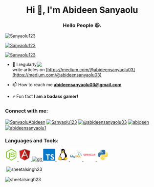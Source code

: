 <h1 align="center">Hi 👋, I'm Abideen Sanyaolu</h1>
<h3 align="center">Hello People 😃.</h3>

<p align="left"> <img src="https://komarev.com/ghpvc/?username=Sanyaolu123&label=Profile%20views&color=0e75b6&style=flat" alt="Sanyaolu123" /> </p>

<p align="left"> <a href="https://github.com/ryo-ma/github-profile-trophy"><img src="https://github-profile-trophy.vercel.app/?username=Sanyaolu123" alt="Sanyaolu123" /></a> </p>

<p align="left"> <a href="https://twitter.com/SanyaoluAbideen" target="blank"><img src="https://img.shields.io/twitter/follow/SanyaoluAbideen?logo=twitter&style=for-the-badge" alt="Sanyaolu123" /></a> </p>
<img align="right" width= "400" src="https://media.giphy.com/media/du3J3cXyzhj75IOgvA/giphy.gif"/>


- 📝 I regularly write articles on [https://medium.com/@abideensanyaolu03](https://medium.com/@abideensanyaolu03)

- 📫 How to reach me **abideensanyaolu03@gmail.com**

- ⚡ Fun fact **I am a badass gamer!**

<h3 align="left">Connect with me:</h3>
<p align="left">
<a href="https://twitter.com/SanyaoluAbideen" target="blank"><img align="center" src="https://raw.githubusercontent.com/rahuldkjain/github-profile-readme-generator/master/src/images/icons/Social/twitter.svg" alt="SanyaoluAbideen" height="30" width="40" /></a>
<a href="https://www.linkedin.com/in/sanyaolu-abideen-826691228/" target="blank"><img align="center" src="https://raw.githubusercontent.com/rahuldkjain/github-profile-readme-generator/master/src/images/icons/Social/linked-in-alt.svg" alt="Sanyaolu123" height="30" width="40" /></a>
<a href="https://medium.com/@abideensanyaolu03" target="blank"><img align="center" src="https://raw.githubusercontent.com/rahuldkjain/github-profile-readme-generator/master/src/images/icons/Social/medium.svg" alt="@abideensanyaolu03" height="30" width="40" /></a>
<a href="https://www.codechef.com/users/abideen" target="blank"><img align="center" src="https://cdn.jsdelivr.net/npm/simple-icons@3.1.0/icons/codechef.svg" alt="abideen" height="30" width="40" /></a>
<a href="https://www.hackerrank.com/abideensanyaolu1" target="blank"><img align="center" src="https://raw.githubusercontent.com/rahuldkjain/github-profile-readme-generator/master/src/images/icons/Social/hackerrank.svg" alt="abideensanyaolu1" height="30" width="40" /></a>
</p>

<h3 align="left">Languages and Tools:</h3>
<p align="left"> <a href="https://www.w3schools.com/nodejs/" target="_blank"> <img src="https://raw.githubusercontent.com/devicons/devicon/master/icons/nodejs/nodejs-original.svg" alt="NodeJs" width="40" height="40"/> </a> <a href="https://www.w3schools.com/angular/" target="_blank"> <img src="https://raw.githubusercontent.com/devicons/devicon/master/icons/angularjs/angularjs-original.svg" alt="Angular" width="40" height="40"/> </a> <a href="https://git-scm.com/" target="_blank"> <img src="https://www.vectorlogo.zone/logos/git-scm/git-scm-icon.svg" alt="git" width="40" height="40"/> </a> <a href="https://www.w3schools.com/typescript/" target="_blank"> <img src="https://raw.githubusercontent.com/devicons/devicon/master/icons/typescript/typescript-original.svg" alt="html5" width="40" height="40"/> </a> <a href="https://www.linux.org/" target="_blank"> <img src="https://raw.githubusercontent.com/devicons/devicon/master/icons/linux/linux-original.svg" alt="linux" width="40" height="40"/> </a> <a href="https://www.mysql.com/" target="_blank"> <img src="https://raw.githubusercontent.com/devicons/devicon/master/icons/mysql/mysql-original-wordmark.svg" alt="mysql" width="40" height="40"/> </a> <a href="https://www.oracle.com/" target="_blank"> <img src="https://raw.githubusercontent.com/devicons/devicon/master/icons/oracle/oracle-original.svg" alt="oracle" width="40" height="40"/> </a> <a href="https://www.python.org" target="_blank"> <img src="https://raw.githubusercontent.com/devicons/devicon/master/icons/python/python-original.svg" alt="python" width="40" height="40"/> </a> </p>

<p>&nbsp;<img align="center" src="https://github-readme-stats.vercel.app/api?username=sheetalsingh23&show_icons=true&locale=en" alt="sheetalsingh23" /></p>

<p><img align="center" src="https://github-readme-streak-stats.herokuapp.com/?user=sheetalsingh23&" alt="sheetalsingh23" /></p>
